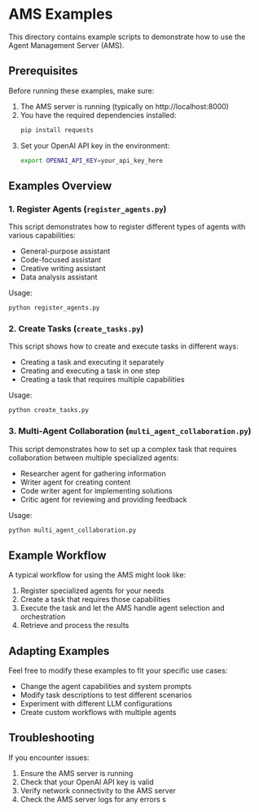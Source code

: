 # AMS Examples

This directory contains example scripts to demonstrate how to use the Agent Management Server (AMS).

## Prerequisites

Before running these examples, make sure:

1. The AMS server is running (typically on http://localhost:8000)
2. You have the required dependencies installed:
   ```bash
   pip install requests
   ```
3. Set your OpenAI API key in the environment:
   ```bash
   export OPENAI_API_KEY=your_api_key_here
   ```

## Examples Overview

### 1. Register Agents (`register_agents.py`)

This script demonstrates how to register different types of agents with various capabilities:
- General-purpose assistant
- Code-focused assistant
- Creative writing assistant
- Data analysis assistant

Usage:
```bash
python register_agents.py
```

### 2. Create Tasks (`create_tasks.py`)

This script shows how to create and execute tasks in different ways:
- Creating a task and executing it separately
- Creating and executing a task in one step
- Creating a task that requires multiple capabilities

Usage:
```bash
python create_tasks.py
```

### 3. Multi-Agent Collaboration (`multi_agent_collaboration.py`)

This script demonstrates how to set up a complex task that requires collaboration between multiple specialized agents:
- Researcher agent for gathering information
- Writer agent for creating content
- Code writer agent for implementing solutions
- Critic agent for reviewing and providing feedback

Usage:
```bash
python multi_agent_collaboration.py
```

## Example Workflow

A typical workflow for using the AMS might look like:

1. Register specialized agents for your needs
2. Create a task that requires those capabilities
3. Execute the task and let the AMS handle agent selection and orchestration
4. Retrieve and process the results

## Adapting Examples

Feel free to modify these examples to fit your specific use cases:
- Change the agent capabilities and system prompts
- Modify task descriptions to test different scenarios
- Experiment with different LLM configurations
- Create custom workflows with multiple agents

## Troubleshooting

If you encounter issues:

1. Ensure the AMS server is running
2. Check that your OpenAI API key is valid
3. Verify network connectivity to the AMS server
4. Check the AMS server logs for any errors s